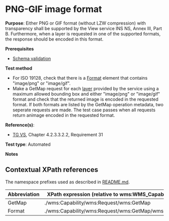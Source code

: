 # PNG-GIF image format

**Purpose**: Either PNG or GIF format (without LZW compression) with transparency shall be supported by the View service INS NS, Annex III, Part B. Furthermore, when a layer is requested in one of the supported formats, the response should be encoded in this format.

**Prerequisites**

* [Schema validation](http://inspire.ec.europa.eu/id/ats/view-service/3.11/ISO-19128/schema-validation)

**Test method**

 
* For ISO 19128, check that there is a [Format](#Format) element that contains "image/png" or "image/gif".
* Make a GetMap request for each [layer](#layer) provided by the service using a maximum allowed bounding box and either "image/png" or "image/gif" format and check that the returned image is encoded in the requested format. If both formats are listed by the GetMap operation metadata, two seperate requests are made. The test case passes when all requests return animage encoded in the requested format.

**Reference(s)**:

* [TG VS](http://inspire.ec.europa.eu/id/ats/view-service/3.11/ISO-19128/README#ref_TG_VS), Chapter 4.2.3.3.2.2, Requirement 31


**Test type**: Automated

**Notes**

## Contextual XPath references

The namespace prefixes used as described in [README.md](http://inspire.ec.europa.eu/id/ats/view-service/3.11/ISO-19128/README#namespaces).

Abbreviation                                               |  XPath expression (relative to wms:WMS_Capabilities)
---------------------------------------------------------- | -------------------------------------------------------------------------
GetMap <a name="GetMap"></a> | ./wms:Capability/wms:Request/wms:GetMap
Format <a name="format"></a> | ./wms:Capability/wms:Request/wms:GetMap/wms:Format
